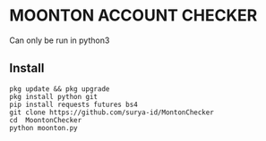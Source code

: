 # MOONTON ACCOUNT CHECKER

Can only be run in python3
## Install
```
pkg update && pkg upgrade
pkg install python git
pip install requests futures bs4
git clone https://github.com/surya-id/MontonChecker
cd  MoontonChecker
python moonton.py
```
